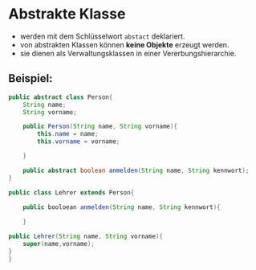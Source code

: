 # Abstrakte Klasse
- werden mit dem Schlüsselwort `abstact`
deklariert.
- von abstrakten Klassen können **keine Objekte** erzeugt werden.
- sie dienen als Verwaltungsklassen in einer Vererbungshierarchie.

## Beispiel:

`````java
public abstract class Person{
    String name;
    String vorname;

    public Person(String name, String vorname){
        this.name = name;
        this.vorname = vorname;

    }

    public abstract boolean anmelden(String name, String kennwort);
}
`````

````java
public class Lehrer extends Person{
    
    public booloean anmelden(String name, String kennwort){

    }

public Lehrer(String name, String vorname){
    super(name,vorname);
}
}